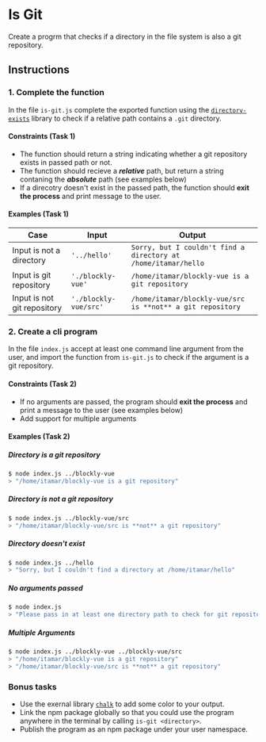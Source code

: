 # Is Git

Create a progrm that checks if a directory in the file system is also a git repository.

## Instructions

### 1. Complete the function

In the file `is-git.js` complete the exported function using the [`directory-exists`](https://www.npmjs.com/package/directory-exists) library to check if a relative path contains a `.git` directory.

#### Constraints (Task 1)

* The function should return a string indicating whether a git repository exists in passed path or not.
* The function should recieve a **_relative_** path, but return a string contaning the **_absolute_** path (see examples below)
* If a direcotry doesn't exist in the passed path, the function should **exit the process** and print message to the user.

#### Examples (Task 1)

| Case | Input | Output |
|------|-------|--------|
| Input is not a directory | `'../hello'` | `Sorry, but I couldn't find a directory at /home/itamar/hello` |
| Input is git repository | `'./blockly-vue'` | `/home/itamar/blockly-vue is a git repository` |
| Input is not git repository | `'./blockly-vue/src'` | `/home/itamar/blockly-vue/src is **not** a git repository` |

### 2. Create a cli program

In the file `index.js` accept at least one command line argument from the user, and import the function from `is-git.js` to check if the argument is a git repository.

#### Constraints (Task 2)

* If no arguments are passed, the program should **exit the process** and print a message to the user (see examples below)
* Add support for multiple arguments

#### Examples (Task 2)

##### Directory is a git repository

```bash
$ node index.js ../blockly-vue
> "/home/itamar/blockly-vue is a git repository"
```

##### Directory is not a git repository

```bash
$ node index.js ../blockly-vue/src
> "/home/itamar/blockly-vue/src is **not** a git repository"
```

##### Directory doesn't exist

```bash
$ node index.js ../hello
> "Sorry, but I couldn't find a directory at /home/itamar/hello"
```

##### No arguments passed

```bash
$ node index.js
> "Please pass in at least one directory path to check for git repositories"
```

##### Multiple Arguments

```bash
$ node index.js ../blockly-vue ../blockly-vue/src
> "/home/itamar/blockly-vue is a git repository"
> "/home/itamar/blockly-vue/src is **not** a git repository"
```

### Bonus tasks

* Use the exernal library [`chalk`](https://www.npmjs.com/package/chalk) to add some color to your output.
* Link the npm package globally so that you could use the program anywhere in the terminal by calling `is-git <directory>`.
* Publish the program as an npm package under your user namespace.
